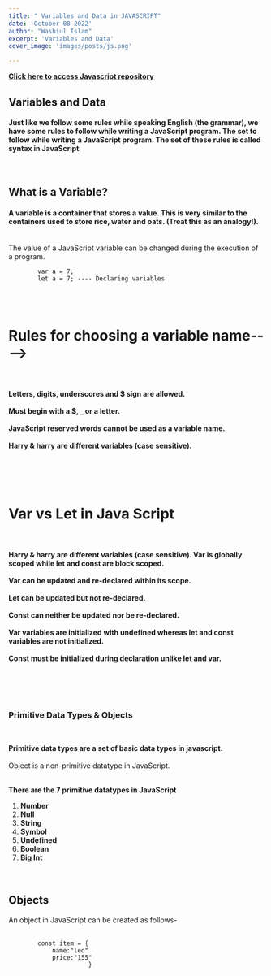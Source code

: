 ```yaml
---
title: " Variables and Data in JAVASCRIPT"
date: 'October 08 2022'
author: "Washiul Islam"
excerpt: 'Variables and Data'
cover_image: 'images/posts/js.png'

---
```

[**Click here to access Javascript repository**](https://github.com/Devkant21/Javascript)
<br>

## **Variables and Data**

<h4>Just like we follow some rules while speaking English (the grammar), we have some rules to follow while writing a JavaScript program. The set to follow while writing a JavaScript program. The set of these rules is called syntax in JavaScript</h4>
<br>
<h2><b>What is a Variable? </b></h2>
<h4>A variable is a container that stores a value. This is very similar to the containers used to store rice, water and oats. (Treat this as an analogy!).</h4>
<br>
The value of a JavaScript variable can be changed during the execution of a program.
<br>

            var a = 7; 
            let a = 7; ---- Declaring variables
</h4>
<br><br>

<h1><b>Rules for choosing a variable name----> </b> </h1><br>
<h4><b>Letters, digits, underscores and $ sign are allowed. <br><br>
Must begin with a $, _ or a letter. <br><br>
JavaScript reserved words cannot be used as a variable name. <br><br>
Harry & harry are different variables (case sensitive).</b></h4>
<br><br><br>
<h1><b>Var vs Let in Java Script </b></h1><br>
<h4><b>Harry & harry are different variables (case sensitive).
Var is globally scoped while let and const are block scoped. 
<br><br>
Var can be updated and re-declared within its scope.
<br><br>
Let can be updated but not re-declared. <br><br>
Const can neither be updated nor be re-declared. <br><br>
Var variables are initialized with undefined whereas let and const variables are not initialized.
<br><br>
Const must be initialized during declaration unlike let and var.</b></h4>
<br><br><br>


### **Primitive Data Types & Objects** 
<br>

**Primitive data types are a set of basic data types in javascript.** <br><br>
 Object is a non-primitive datatype in JavaScript. <br><br>
<p> <b>There are the 7 primitive datatypes in JavaScript</b></h2> <br>

1. **Number** <br>
2. **Null** <br>
3. **String** <br>
4. **Symbol** <br>
5. **Undefined** <br>
6. **Boolean** <br>
7. **Big Int**
<br><br><br>

## **Objects**
An object in JavaScript can be created as follows- <br><br>

            const item = {
                name:"led"
                price:"155"
                          }
